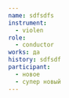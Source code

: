 ```yaml
---
name: sdfsdfs
instrument:
  - violen
role:
  - conductor
works: да
history: sdfsdf
participant:
  - новое
  - супер новый
---
```

